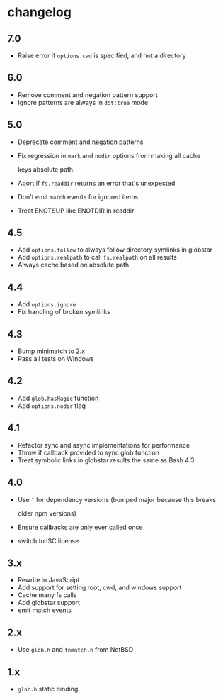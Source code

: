 # changelog

## 7.0

* Raise error if `options.cwd` is specified, and not a directory

## 6.0

* Remove comment and negation pattern support
* Ignore patterns are always in `dot:true` mode

## 5.0

* Deprecate comment and negation patterns
* Fix regression in `mark` and `nodir` options from making all cache

  keys absolute path.

* Abort if `fs.readdir` returns an error that's unexpected
* Don't emit `match` events for ignored items
* Treat ENOTSUP like ENOTDIR in readdir

## 4.5

* Add `options.follow` to always follow directory symlinks in globstar
* Add `options.realpath` to call `fs.realpath` on all results
* Always cache based on absolute path

## 4.4

* Add `options.ignore`
* Fix handling of broken symlinks

## 4.3

* Bump minimatch to 2.x
* Pass all tests on Windows

## 4.2

* Add `glob.hasMagic` function
* Add `options.nodir` flag

## 4.1

* Refactor sync and async implementations for performance
* Throw if callback provided to sync glob function
* Treat symbolic links in globstar results the same as Bash 4.3

## 4.0

* Use `^` for dependency versions \(bumped major because this breaks

  older npm versions\)

* Ensure callbacks are only ever called once
* switch to ISC license

## 3.x

* Rewrite in JavaScript
* Add support for setting root, cwd, and windows support
* Cache many fs calls
* Add globstar support
* emit match events

## 2.x

* Use `glob.h` and `fnmatch.h` from NetBSD

## 1.x

* `glob.h` static binding.

